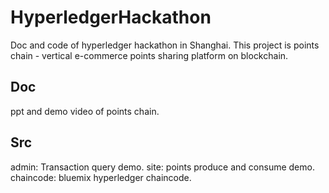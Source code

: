 # HyperledgerHackathon
Doc and code of hyperledger hackathon in Shanghai. This project is points chain - vertical e-commerce points sharing platform on blockchain.

## Doc
ppt and demo video of points chain.

## Src
admin: Transaction query demo.
site: points produce and consume demo.
chaincode: bluemix hyperledger chaincode.
